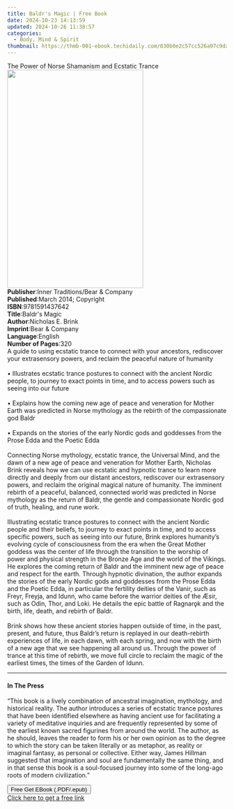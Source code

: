 ```yaml
---
title: Baldr's Magic | Free Book
date: 2024-10-23 14:13:59
updated: 2024-10-26 11:38:57
categories:
  - Body, Mind & Spirit
thumbnail: https://thmb-001-ebook.techidaily.com/830b0e2c57cc526a97c9dac4cd27c32478f6151bc80bed05122cc5e006c548ca.jpg
---
```

<main id="book-container">
  <div class="flex flex-col">
    <div class="book-brief flex-1 py-6 px-4 sm:p-6 md:py-10 md:px-8">
      <!-- brief-->
      <div class="book-brief-main">
        The Power of Norse Shamanism and Ecstatic Trance
      </div>
    </div>
    <div
      class="book-meta-info flex-1 grid gap-4 col-start-1 col-end-3 row-start-1 sm:mb-6 sm:grid-cols-4 lg:gap-6 lg:col-start-2 lg:row-end-6 lg:row-span-6 lg:mb-0"
    >
      <div
        class="book-meta-info-left place-content-center mt-4 p-4 text-sm leading-6 col-start-2 col-span-2 dark:text-slate-400"
      >
        <img
          class="w-full h-500 object-cover rounded-lg sm:h-255 sm:col-span-2 lg:col-span-full"
          src="https://img-001-ebook.techidaily.com/a091ee83c66ef9f7c8599b99435273dee555936ed50ca45f3fbd9030a7f16336.jpg"
          alt=""
          width="312"
          height="500"
        />
      </div>
      <div
        class="book-meta-info-right mt-2 col-start-1 row-start-2 col-span-3 self-center"
      >
        <!-- meta data  -->
        <div class="flex flex-col px-4 md:px-8">
          <div class="flex-1">
            <strong>Publisher</strong>:<span class="px-2"
              >Inner Traditions/Bear &amp; Company</span
            >
          </div>
          <div class="flex-1">
            <strong>Published</strong>:<span class="px-2"
              >March 2014; Copyright</span
            >
          </div>
          <div class="flex-1">
            <strong>ISBN</strong>:<span class="px-2">9781591437642</span>
          </div>
          <div class="flex-1">
            <strong>Title</strong>:<span class="px-2">Baldr&#39;s Magic</span>
          </div>
          <div class="flex-1">
            <strong>Author</strong>:<span class="px-2">Nicholas E. Brink</span>
          </div>
          <div class="flex-1">
            <strong>Imprint</strong>:<span class="px-2"
              >Bear &amp; Company</span
            >
          </div>
          <div class="flex-1">
            <strong>Language</strong>:<span class="px-2">English</span>
          </div>
          <div class="flex-1">
            <strong>Number of Pages</strong>:<span class="px-2">320</span>
          </div>
        </div>
      </div>
    </div>
    <div class="book-description flex-1 py-6 px-4 sm:p-6 md:py-10 md:px-8">
      <div class="book-description-main">
        <div accordion-content="" id="description">
          A guide to using ecstatic trance to connect with your ancestors,
          rediscover your extrasensory powers, and reclaim the peaceful nature
          of humanity <br />
          <br />• Illustrates ecstatic trance postures to connect with the
          ancient Nordic people, to journey to exact points in time, and to
          access powers such as seeing into our future <br />
          <br />• Explains how the coming new age of peace and veneration for
          Mother Earth was predicted in Norse mythology as the rebirth of the
          compassionate god Baldr <br />
          <br />• Expands on the stories of the early Nordic gods and goddesses
          from the Prose Edda and the Poetic Edda <br />
          <br />Connecting Norse mythology, ecstatic trance, the Universal Mind,
          and the dawn of a new age of peace and veneration for Mother Earth,
          Nicholas Brink reveals how we can use ecstatic and hypnotic trance to
          learn more directly and deeply from our distant ancestors, rediscover
          our extrasensory powers, and reclaim the original magical nature of
          humanity. The imminent rebirth of a peaceful, balanced, connected
          world was predicted in Norse mythology as the return of Baldr, the
          gentle and compassionate Nordic god of truth, healing, and rune work.
          <br />
          <br />Illustrating ecstatic trance postures to connect with the
          ancient Nordic people and their beliefs, to journey to exact points in
          time, and to access specific powers, such as seeing into our future,
          Brink explores humanity’s evolving cycle of consciousness from the era
          when the Great Mother goddess was the center of life through the
          transition to the worship of power and physical strength in the Bronze
          Age and the world of the Vikings. He explores the coming return of
          Baldr and the imminent new age of peace and respect for the earth.
          Through hypnotic divination, the author expands the stories of the
          early Nordic gods and goddesses from the Prose Edda and the Poetic
          Edda, in particular the fertility deities of the Vanir, such as Freyr,
          Freyja, and Idunn, who came before the warrior deities of the Æsir,
          such as Odin, Thor, and Loki. He details the epic battle of Ragnarǫk
          and the birth, life, death, and rebirth of Baldr. <br />
          <br />Brink shows how these ancient stories happen outside of time, in
          the past, present, and future, thus Baldr’s return is replayed in our
          death-rebirth experiences of life, in each dawn, with each spring, and
          now with the birth of a new age that we see happening all around us.
          Through the power of trance at this time of rebirth, we move full
          circle to reclaim the magic of the earliest times, the times of the
          Garden of Idunn.
        </div>
        <div class="accordion-fader"></div>
      </div>
    </div>
    <div class="book-excerpts flex-1 py-6 px-4 sm:p-6 md:py-10 md:px-8">
      <!-- excerpts-->
      <div class="book-excerpts-main">
        <hr />
        <h4 class="placeholder placeholder-heading">
          <span>In The Press</span>
        </h4>
        <p>
          “This book is a lively combination of ancestral imagination,
          mythology, and historical reality. The author introduces a series of
          ecstatic trance postures that have been identified elsewhere as having
          ancient use for facilitating a variety of meditative inquiries and are
          frequently represented by some of the earliest known sacred figurines
          from around the world. The author, as he should, leaves the reader to
          form his or her own opinion as to the degree to which the story can be
          taken literally or as metaphor, as reality or imaginal fantasy, as
          personal or collective. Either way, James Hillman suggested that
          imagination and soul are fundamentally the same thing, and in that
          sense this book is a soul-focused journey into some of the long-ago
          roots of modern civilization.”
        </p>
      </div>
    </div>
    <div
      class="book-about-author flex-1 py-6 px-4 sm:p-6 md:py-10 md:px-8"
    ></div>
    <div class="book-free-get flex-1 py-6 px-4 sm:p-6 md:py-10 md:px-8">
      <button
        id="btn-free-get"
        class="bg-blue-500 hover:bg-blue-700 text-white font-bold py-2 px-4 rounded"
      >
        Free Get EBook (.PDF/.epub)
      </button>
      <div id="countdown-display" class="px-2 text-lg mt-2"></div>
      <a
        id="free-link"
        class="hidden bg-blue-500 hover:bg-blue-700 text-white font-bold py-2 px-4 rounded"
        href="https://www.ebooks.com/en-us/book/95782365/baldr-s-magic/nicholas-e-brink/"
        target="_blank"
        >Click here to get a free link</a
      >
    </div>
    <script>
      let countdownTime = 0;
      let countdownInterval = null;
      document
        .getElementById('btn-free-get')
        .addEventListener('click', startCountdown);
      function startCountdown() {
        countdownTime = new Date().getTime() + 60000 * 3;
        countdownInterval = setInterval(updateCountdown, 1000);
        document.getElementById('btn-free-get').disabled = true;
        document
          .getElementById('btn-free-get')
          .classList.add('bg-gray-500', 'cursor-not-allowed');
      }
      function updateCountdown() {
        let currentTime = new Date().getTime();
        let timeLeft = countdownTime - currentTime;
        let secondsLeft = Math.floor(timeLeft / 1000);
        document.getElementById('countdown-display').innerHTML =
          `Remaining time: ${secondsLeft} seconds.`;
        if (secondsLeft <= 0) {
          clearInterval(countdownInterval);
          document.getElementById('btn-free-get').classList.add('hidden');
          document.getElementById('free-link').classList.remove('hidden');
          document.getElementById('countdown-display').innerHTML = '';
        }
      }
    </script>
  </div>
</main>

